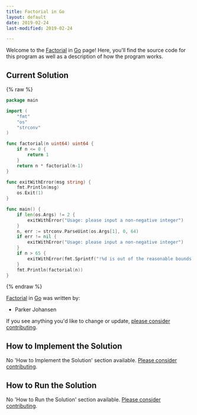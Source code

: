 ```yaml
---
title: Factorial in Go
layout: default
date: 2019-02-24
last-modified: 2019-02-24

---
```


Welcome to the [Factorial](https://sampleprograms.io/projects/factorial) in [Go](https://sampleprograms.io/languages/go) page! Here, you'll find the source code for this program as well as a description of how the program works.

## Current Solution

{% raw %}

```go
package main

import (
    "fmt"
    "os"
    "strconv"
)

func factorial(n uint64) uint64 {
    if n <= 0 {
        return 1
    }
    return n * factorial(n-1)
}

func exitWithError(msg string) {
    fmt.Println(msg)
    os.Exit(1)
}

func main() {
    if len(os.Args) != 2 {
        exitWithError("Usage: please input a non-negative integer")
    }
    n, err := strconv.ParseUint(os.Args[1], 0, 64)
    if err != nil {
        exitWithError("Usage: please input a non-negative integer")
    }
    if n > 65 {
        exitWithError(fmt.Sprintf("!%d is out of the reasonable bounds for calculation", n))
    }
    fmt.Println(factorial(n))
}
```

{% endraw %}

[Factorial](https://sampleprograms.io/projects/factorial) in [Go](https://sampleprograms.io/languages/go) was written by:

- Parker Johansen

If you see anything you'd like to change or update, [please consider contributing](https://github.com/TheRenegadeCoder/sample-programs).

## How to Implement the Solution

No 'How to Implement the Solution' section available. [Please consider contributing](https://github.com/TheRenegadeCoder/sample-programs-website).

## How to Run the Solution

No 'How to Run the Solution' section available. [Please consider contributing](https://github.com/TheRenegadeCoder/sample-programs-website).